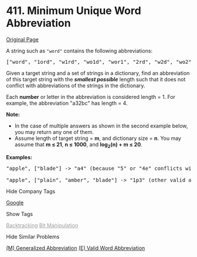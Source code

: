 # 411. Minimum Unique Word Abbreviation

[Original Page](https://leetcode.com/problems/minimum-unique-word-abbreviation/)

A string such as `"word"` contains the following abbreviations:

<pre>["word", "1ord", "w1rd", "wo1d", "wor1", "2rd", "w2d", "wo2", "1o1d", "1or1", "w1r1", "1o2", "2r1", "3d", "w3", "4"]
</pre>

Given a target string and a set of strings in a dictionary, find an abbreviation of this target string with the **_smallest possible_** length such that it does not conflict with abbreviations of the strings in the dictionary.

Each **number** or letter in the abbreviation is considered length = 1\. For example, the abbreviation "a32bc" has length = 4.

**Note:**  

*   In the case of multiple answers as shown in the second example below, you may return any one of them.
*   Assume length of target string = **m**, and dictionary size = **n**. You may assume that **m ≤ 21**, **n ≤ 1000**, and **log<sub>2</sub>(n) + m ≤ 20**.

**Examples:**  

<pre>"apple", ["blade"] -> "a4" (because "5" or "4e" conflicts with "blade")

"apple", ["plain", "amber", "blade"] -> "1p3" (other valid answers include "ap3", "a3e", "2p2", "3le", "3l1").
</pre>

<div>

<div id="company_tags" class="btn btn-xs btn-warning">Hide Company Tags</div>

<span class="hidebutton" style="display: inline;">[Google](/company/google/)</span></div>

<div>

<div id="tags" class="btn btn-xs btn-warning">Show Tags</div>

<span class="hidebutton" style="display: inline; opacity: 0.42437;">[Backtracking](/tag/backtracking/) [Bit Manipulation](/tag/bit-manipulation/)</span></div>

<div>

<div id="similar" class="btn btn-xs btn-warning">Hide Similar Problems</div>

<span class="hidebutton" style="display: inline;">[(M) Generalized Abbreviation](/problems/generalized-abbreviation/) [(E) Valid Word Abbreviation](/problems/valid-word-abbreviation/)</span></div>